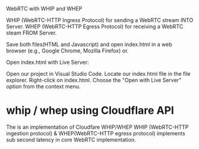  WebRTC with WHIP and WHEP


WHIP (WebRTC-HTTP Ingress Protocol)  for sending a WebRTC stream INTO Server.
WHEP (WebRTC-HTTP Egress Protocol)  for receiving a WebRTC steam FROM Server.

Save both files(HTML and Javascript) and open index.html in a web browser (e.g., Google Chrome, Mozilla Firefox) or.

Open index.html with Live Server:

Open our project in Visual Studio Code.
Locate our index.html file in the file explorer.
Right-click on index.html.
Choose the "Open with Live Server" option from the context menu.

# whip / whep using Cloudflare API
The is an implementation of Cloudfare WHIP/WHEP
WHIP (WebRTC-HTTP ingestion protocol) & WHEP(WebRTC-HTTP egress protocol) implements sub second latency in core WebRTC implementation.

